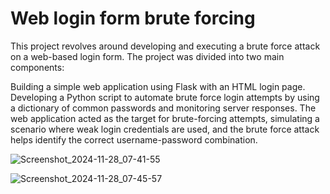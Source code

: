 # Web login form brute forcing

This project revolves around developing and executing a brute force attack on a web-based login form. The project was divided into two main components:

Building a simple web application using Flask with an HTML login page.
Developing a Python script to automate brute force login attempts by using a dictionary of common passwords and monitoring server responses.
The web application acted as the target for brute-forcing attempts, simulating a scenario where weak login credentials are used, and the brute force attack helps identify the correct username-password combination.


![Screenshot_2024-11-28_07-41-55](https://github.com/user-attachments/assets/0f1c0f07-202d-4059-b06c-477412f70c81)


![Screenshot_2024-11-28_07-45-57](https://github.com/user-attachments/assets/09a2e154-6feb-4bee-8751-f7afa051d1ea)
